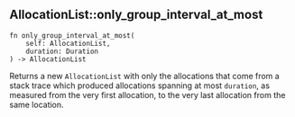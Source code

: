 ## AllocationList::only_group_interval_at_most

```rhai
fn only_group_interval_at_most(
    self: AllocationList,
    duration: Duration
) -> AllocationList
```

Returns a new `AllocationList` with only the allocations that come from a stack trace which produced allocations spanning at most `duration`,
as measured from the very first allocation, to the very last allocation from the same location.
